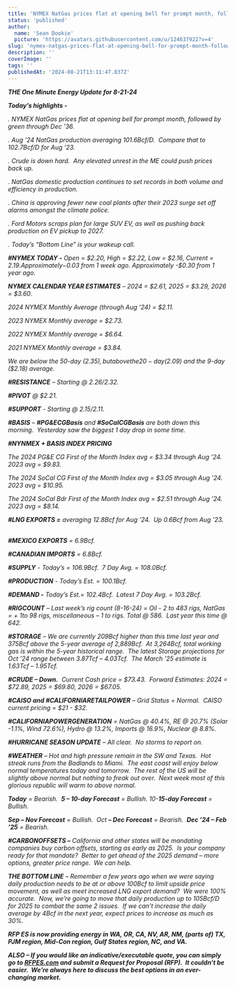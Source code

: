 ```yaml
---
title: 'NYMEX NatGas prices flat at opening bell for prompt month, followed by green through Dec ’36.'
status: 'published'
author:
  name: 'Sean Dookie'
  picture: 'https://avatars.githubusercontent.com/u/124637922?v=4'
slug: 'nymex-natgas-prices-flat-at-opening-bell-for-prompt-month-followed-by-green-through-dec-36'
description: ''
coverImage: ''
tags: ''
publishedAt: '2024-08-21T13:11:47.837Z'
---
```


***THE One Minute Energy Update for 8-21-24***

***Today’s highlights -***  

*. NYMEX NatGas prices flat at opening bell for prompt month, followed by green through Dec ’36.*

*. Aug ’24 NatGas production averaging 101.6Bcf/D.  Compare that to 102.7Bcf/D for Aug ’23.*

*. Crude is down hard.  Any elevated unrest in the ME could push prices back up.* 

*. NatGas domestic production continues to set records in both volume and efficiency in production.*

*. China is approving fewer new coal plants after their 2023 surge set off alarms amongst the climate police.* 

*. Ford Motors scraps plan for large SUV EV, as well as pushing back production on EV pickup to 2027.*

*. Today’s “Bottom Line” is your wakeup call.* 

***#NYMEX TODAY -*** *Open = $2.20, High = $2.22, Low = $2.16, Current = $2.19.  Approximately -$0.03 from 1 week ago. Approximately -$0.30 from 1 year ago.*

***NYMEX CALENDAR YEAR ESTIMATES*** *– 2024 = $2.61, 2025 = $3.29, 2026 = $3.60.*

*2024 NYMEX Monthly Average (through Aug ‘24) = $2.11.* 

*2023 NYMEX Monthly average = $2.73.*  

*2022 NYMEX Monthly average = $6.64.*  

*2021 NYMEX Monthly average = $3.84.* 

*We are below the 50-day ($2.35), but above the 20-day ($2.09) and the 9-day ($2.18) average.*  

***#RESISTANCE*** *– Starting @ $2.26/$2.32.*

***#PIVOT*** *@ $2.21.* 

***#SUPPORT*** *- Starting @ $2.15/$2.11.*

***#BASIS*** *– **#PG&ECGBasis** and **#SoCalCGBasis** are both down this morning.  Yesterday saw the biggest 1 day drop in some time.*    

***#NYNMEX + BASIS INDEX PRICING***

*The 2024 PG&E CG First of the Month Index avg = $3.34 through Aug ’24.  2023 avg = $9.83.*

*The 2024 SoCal CG First of the Month Index avg = $3.05 through Aug ’24.  2023 avg = $10.95.* 

*The 2024 SoCal Bdr First of the Month Index avg = $2.51 through Aug ’24.  2023 avg = $8.14.* 

***#LNG EXPORTS =*** *averaging 12.8Bcf for Aug ’24.  Up 0.6Bcf from Aug ’23.*    

***#MEXICO EXPORTS*** *= 6.9Bcf.*

***#CANADIAN IMPORTS*** *= 6.8Bcf.*

***#SUPPLY*** *- Today’s = 106.9Bcf.  7 Day Avg. = 108.0Bcf.* 

***#PRODUCTION*** *- Today’s Est. = 100.1Bcf.* 

***#DEMAND -*** *Today’s Est.= 102.4Bcf.  Latest 7 Day Avg. = 103.2Bcf.* 

***#RIGCOUNT*** *– Last week’s rig count (8-16-24) = Oil - 2 to 483 rigs, NatGas = + 1to 98 rigs, miscellaneous – 1 to rigs. Total @ 586.  Last year this time @ 642.*   

***#STORAGE*** *– We are currently 209Bcf higher than this time last year and 375Bcf above the 5-year average of 2,889Bcf.  At 3,264Bcf, total working gas is within the 5-year historical range.  The latest Storage projections for Oct ’24 range between 3.87Tcf – 4.03Tcf.  The March ’25 estimate is 1.63Tcf – 1.95Tcf.* 

***#CRUDE – Down.***  *Current Cash price = $73.43.  Forward Estimates: 2024 = $72.89, 2025 = $69.80, 2026 = $67.05.*

***#CAISO and #CALIFORNIARETAILPOWER*** *– Grid Status = Normal.  CAISO current pricing = $21 - $32.* 

***#CALIFORNIAPOWERGENERATION*** *= NatGas @ 40.4%, RE @ 20.7% (Solar -1.1%, Wind 72.6%), Hydro @ 13.2%, Imports @ 16.9%, Nuclear @ 8.8%.* 

***#HURRICANE SEASON UPDATE*** *– All clear.  No storms to report on.*      

***#WEATHER*** *– Hot and high pressure remain in the SW and Texas.  Hot streak runs from the Badlands to Miami.  The east coast will enjoy below normal temperatures today and tomorrow.  The rest of the US will be slightly above normal but nothing to freak out over.  Next week most of this glorious republic will warm to above normal.*    

***Today*** *= Bearish.  **5 – 10-day Forecast** = Bullish. 10-**15-day Forecast** = Bullish.*

***Sep – Nov Forecast*** *= Bullish.  Oct **– Dec Forecast** = Bearish.  **Dec ’24 – Feb ’25** = Bearish.*

***#CARBONOFFSETS –*** *California and other states will be mandating companies buy carbon offsets, starting as early as 2025.  Is your company ready for that mandate?  Better to get ahead of the 2025 demand – more options, greater price range.  We can help.* 

***THE BOTTOM LINE*** *– Remember a few years ago when we were saying daily production needs to be at or above 100Bcf to limit upside price movement, as well as meet increased LNG export demand?  We were 100% accurate.  Now, we’re going to move that daily production up to 105Bcf/D for 2025 to combat the same 2 issues.  If we can’t increase the daily average by 4Bcf in the next year, expect prices to increase as much as 30%.*

***RFP ES is now providing energy in WA, OR, CA, NV, AR, NM, (parts of) TX, PJM region, Mid-Con region, Gulf States region, NC, and VA.*** 

***ALSO – If you would like an indicative/executable quote, you can simply go to [RFPES.com](http://RFPES.com) and submit a Request for Proposal (RFP).  It couldn’t be easier.  We’re always here to discuss the best options in an ever-changing market.***